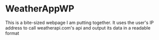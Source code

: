 # WeatherAppWP
This is a bite-sized webpage I am putting together. It uses the user's IP address to call weatherapi.com's api and output its data in a readable format
